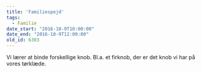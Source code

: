 ```yaml
---
title: 'Familiespejd'
tags:
  - Familie
date_start: "2016-10-9T10:00:00"
date_end: "2016-10-9T12:00:00"
old_id: 6303
---
```

Vi lærer at binde forskellige knob. Bl.a. et firknob, der er det knob vi har på vores tørklæde.